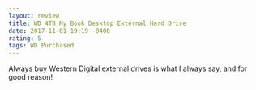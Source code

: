 ```yaml
---
layout: review
title: WD 4TB My Book Desktop External Hard Drive
date: 2017-11-01 19:19 -0400
rating: 5
tags: WD Purchased
---
```

Always buy Western Digital external drives is what I always say, and for good reason!
